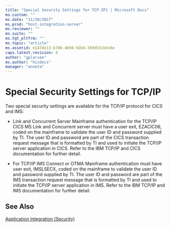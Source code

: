 ```yaml
---
title: "Special Security Settings for TCP-IP1 | Microsoft Docs"
ms.custom: ""
ms.date: "11/30/2017"
ms.prod: "host-integration-server"
ms.reviewer: ""
ms.suite: ""
ms.tgt_pltfrm: ""
ms.topic: "article"
ms.assetid: e1474e13-b786-4694-92bd-359d53cb4c6e
caps.latest.revision: 4
author: "gplarsen"
ms.author: "hisdocs"
manager: "anneta"
---
```

# Special Security Settings for TCP/IP
Two special security settings are available for the TCP/IP protocol for CICS and IMS:  
  
-   Link and Concurrent Server Mainframe authentication for the TCP/IP CICS MS Link and Concurrent server must have a user exit, EZACIC06, coded on the mainframe to validate the user ID and password supplied by TI. The user ID and password are part of the CICS transaction request message that is formatted by TI and used to initiate the TCP/IP server application in CICS. Refer to the IBM TCP/IP and CICS documentation for further detail.  
  
-   For TCP/IP IMS Connect or OTMA Mainframe authentication must have user exit, IMSLSECX, coded on the mainframe to validate the user ID and password supplied by TI. The user ID and password are part of the IMS transaction request message that is formatted by TI and used to initiate the TCP/IP server application in IMS. Refer to the IBM TCP/IP and IMS documentation for further detail.  
  
## See Also  
 [Application Integration (Security)](../core/application-integration-security-2.md)